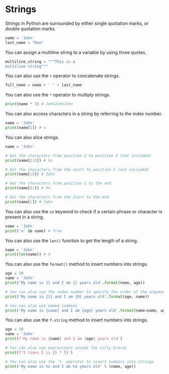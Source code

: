 # Strings

Strings in Python are surrounded by either single quotation marks, or double quotation marks.

```python
name = 'John'
last_name = "Doe"
```

You can assign a multiline string to a variable by using three quotes.

```python
multiline_string = """This is a
multiline string"""
```

You can also use the `+` operator to concatenate strings.

```python
full_name = name + ' ' + last_name
```

You can also use the `*` operator to multiply strings.

```python
print(name * 3) # JohnJohnJohn
```

You can also access characters in a string by referring to the index number.

```python
name = 'John'
print(name[1]) # o
```

You can also slice strings.

```python
name = 'John'

# Get the characters from position 2 to position 5 (not included)
print(name[2:5]) # hn

# Get the characters from the start to position 5 (not included)
print(name[:5]) # John

# Get the characters from position 2 to the end
print(name[2:]) # hn

# Get the characters from the start to the end
print(name[:]) # John
```

You can also use the `in` keyword to check if a certain phrase or character is present in a string.

```python
name = 'John'
print('o' in name) # True
```

You can also use the `len()` function to get the length of a string.

```python
name = 'John'
print(len(name)) # 4
```

You can also use the `format()` method to insert numbers into strings.

```python
age = 30
name = 'John'
print('My name is {} and I am {} years old'.format(name, age))

# You can also use the index number to specify the order of the arguments
print('My name is {1} and I am {0} years old'.format(age, name))

# You can also use named indexes
print('My name is {name} and I am {age} years old'.format(name=name, age=age))
```

You can also use the `f-string` method to insert numbers into strings.

```python
age = 30
name = 'John'
print(f'My name is {name} and I am {age} years old')

# You can also use expressions inside the curly braces
print(f'5 times 5 is {5 * 5}')

# You can also use the `%` operator to insert numbers into strings
print('My name is %s and I am %d years old' % (name, age))
```
